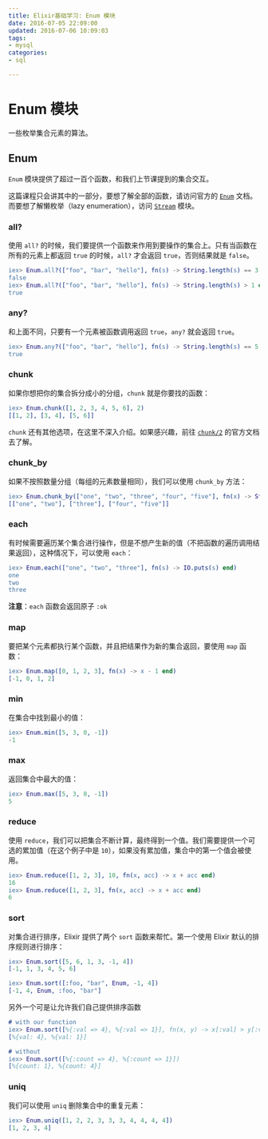 ```yaml
---
title: Elixir基础学习: Enum 模块
date: 2016-07-05 22:09:00
updated: 2016-07-06 10:09:03
tags: 
- mysql
categories: 
- sql

---
```

# Enum 模块

一些枚举集合元素的算法。


## Enum

`Enum` 模块提供了超过一百个函数，和我们上节课提到的集合交互。

这篇课程只会讲其中的一部分，要想了解全部的函数，请访问官方的 [`Enum`](http://elixir-lang.org/docs/stable/elixir/Enum.html) 文档。
 而要想了解懒枚举（lazy enumeration），访问 [`Stream`](http://elixir-lang.org/docs/stable/elixir/Stream.html) 模块。

### all?

使用 `all?` 的时候，我们要提供一个函数来作用到要操作的集合上。只有当函数在所有的元素上都返回 `true` 的时候，`all?` 才会返回 `true`，否则结果就是 `false`。


<!--more-->


```erlang
iex> Enum.all?(["foo", "bar", "hello"], fn(s) -> String.length(s) == 3 end)  
false  
iex> Enum.all?(["foo", "bar", "hello"], fn(s) -> String.length(s) > 1 end)  
true  

```


### any?

和上面不同，只要有一个元素被函数调用返回 `true`，`any?` 就会返回 `true`。


```erlang
iex> Enum.any?(["foo", "bar", "hello"], fn(s) -> String.length(s) == 5 end)  
true  

```


### chunk

如果你想把你的集合拆分成小的分组，`chunk` 就是你要找的函数：

```erlang  
iex> Enum.chunk([1, 2, 3, 4, 5, 6], 2)  
[[1, 2], [3, 4], [5, 6]]  

```


`chunk` 还有其他选项，在这里不深入介绍。如果感兴趣，前往 [`chunk/2`](http://elixir-lang.org/docs/stable/elixir/Enum.html#chunk/2) 的官方文档去了解。

### chunk_by

如果不按照数量分组（每组的元素数量相同），我们可以使用 `chunk_by` 方法：


```erlang  
iex> Enum.chunk_by(["one", "two", "three", "four", "five"], fn(x) -> String.length(x) end)  
[["one", "two"], ["three"], ["four", "five"]]  

```
 
### each

有时候需要遍历某个集合进行操作，但是不想产生新的值（不把函数的遍历调用结果返回），这种情况下，可以使用 `each`：


```erlang  
iex> Enum.each(["one", "two", "three"], fn(s) -> IO.puts(s) end)  
one  
two  
three  

```

**注意**：`each` 函数会返回原子 `:ok`

### map

要把某个元素都执行某个函数，并且把结果作为新的集合返回，要使用 `map` 函数：

```erlang 
iex> Enum.map([0, 1, 2, 3], fn(x) -> x - 1 end)  
[-1, 0, 1, 2]  

```
 
### min

在集合中找到最小的值：

```erlang  
iex> Enum.min([5, 3, 0, -1])  
-1

```


### max

返回集合中最大的值：

 

```erlang  
iex> Enum.max([5, 3, 0, -1])  
5  

```


### reduce

使用 `reduce`，我们可以把集合不断计算，最终得到一个值。我们需要提供一个可选的累加值（在这个例子中是 `10`），如果没有累加值，集合中的第一个值会被使用。


```erlang  
iex> Enum.reduce([1, 2, 3], 10, fn(x, acc) -> x + acc end)  
16  
iex> Enum.reduce([1, 2, 3], fn(x, acc) -> x + acc end)  
6  

```

</div>

### sort

对集合进行排序，Elixir 提供了两个 `sort` 函数来帮忙。第一个使用 Elixir 默认的排序规则进行排序：

```erlang  
iex> Enum.sort([5, 6, 1, 3, -1, 4])  
[-1, 1, 3, 4, 5, 6]  

iex> Enum.sort([:foo, "bar", Enum, -1, 4])  
[-1, 4, Enum, :foo, "bar"]  

```
 

另外一个可是让允许我们自己提供排序函数


```erlang  
# with our function  
iex> Enum.sort([%{:val => 4}, %{:val => 1}], fn(x, y) -> x[:val] > y[:val] end)  
[%{val: 4}, %{val: 1}]  

# without  
iex> Enum.sort([%{:count => 4}, %{:count => 1}])  
[%{count: 1}, %{count: 4}]  

```

 

### uniq

我们可以使用 `uniq` 删除集合中的重复元素：


```erlang  
iex> Enum.uniq([1, 2, 2, 3, 3, 3, 4, 4, 4, 4])  
[1, 2, 3, 4]  

```

